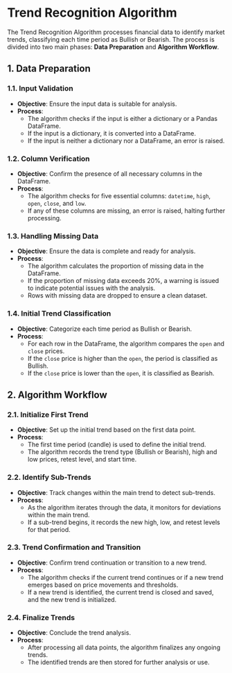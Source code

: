 # Trend Recognition Algorithm

The Trend Recognition Algorithm processes financial data to identify market trends, classifying each time period as Bullish or Bearish. The process is divided into two main phases: **Data Preparation** and **Algorithm Workflow**.

## 1. Data Preparation

### 1.1. Input Validation
- **Objective**: Ensure the input data is suitable for analysis.
- **Process**:
  - The algorithm checks if the input is either a dictionary or a Pandas DataFrame.
  - If the input is a dictionary, it is converted into a DataFrame.
  - If the input is neither a dictionary nor a DataFrame, an error is raised.

### 1.2. Column Verification
- **Objective**: Confirm the presence of all necessary columns in the DataFrame.
- **Process**:
  - The algorithm checks for five essential columns: `datetime`, `high`, `open`, `close`, and `low`.
  - If any of these columns are missing, an error is raised, halting further processing.

### 1.3. Handling Missing Data
- **Objective**: Ensure the data is complete and ready for analysis.
- **Process**:
  - The algorithm calculates the proportion of missing data in the DataFrame.
  - If the proportion of missing data exceeds 20%, a warning is issued to indicate potential issues with the analysis.
  - Rows with missing data are dropped to ensure a clean dataset.

### 1.4. Initial Trend Classification
- **Objective**: Categorize each time period as Bullish or Bearish.
- **Process**:
  - For each row in the DataFrame, the algorithm compares the `open` and `close` prices.
  - If the `close` price is higher than the `open`, the period is classified as Bullish.
  - If the `close` price is lower than the `open`, it is classified as Bearish.

## 2. Algorithm Workflow

### 2.1. Initialize First Trend
- **Objective**: Set up the initial trend based on the first data point.
- **Process**:
  - The first time period (candle) is used to define the initial trend.
  - The algorithm records the trend type (Bullish or Bearish), high and low prices, retest level, and start time.

### 2.2. Identify Sub-Trends
- **Objective**: Track changes within the main trend to detect sub-trends.
- **Process**:
  - As the algorithm iterates through the data, it monitors for deviations within the main trend.
  - If a sub-trend begins, it records the new high, low, and retest levels for that period.

### 2.3. Trend Confirmation and Transition
- **Objective**: Confirm trend continuation or transition to a new trend.
- **Process**:
  - The algorithm checks if the current trend continues or if a new trend emerges based on price movements and thresholds.
  - If a new trend is identified, the current trend is closed and saved, and the new trend is initialized.

### 2.4. Finalize Trends
- **Objective**: Conclude the trend analysis.
- **Process**:
  - After processing all data points, the algorithm finalizes any ongoing trends.
  - The identified trends are then stored for further analysis or use.
